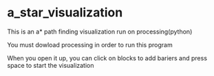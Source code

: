 # a_star_visualization
This is an a* path finding visualization run on processing(python)

You must dowload processing in order to run this program

When you open it up, you can click on blocks to add bariers and press space to start the visualization
